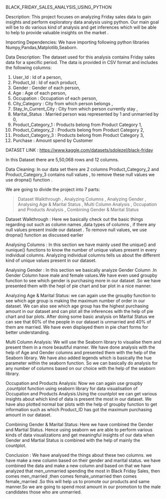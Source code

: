  BLACK_FRIDAY_SALES_ANALYSIS_USING_PYTHON

Description:
This project focuses on analyzing Friday sales data to gain insights and perform exploratory data analysis using python.
Our main goal will be to do various kind of analysis and get inferences which will be able to help to provide valuable insights on the market .

Importing Dependencies:
We have importing following python libraries Numpy,Pandas,Matplotlib,Seaborn.

Data Description:
The dataset used for this analysis contains Friday sales data for a specific period. The data is provided in CSV format and includes the 
following columns:
 1) User_Id : Id of a person,
 2) Product_Id : Id of each product,
 3) Gender : Gender of each person,
 4) Age : Age of each person,
 5) Occupation : Occupation of each person,
 6) City_Category : City from which person belongs ,
 7) Stay_In_Current_City : City from which person currently stay ,
 8) Marital_Status : Married person was represented by 1 and unmarried by 0,
 9) Product_Category_1 : Products belong from Product Category 1,
 10) Product_Category_2 : Products belong from Product Category 2,
 11) Product_Category_3 : Products belong from Product Category 3,
 12) Purchase : Amount spend by Customer

 DATASET LINK : https://www.kaggle.com/datasets/sdolezel/black-friday    

In this Dataset there are 5,50,068 rows and 12 columns.
 
Data Cleaning:
In our data set there are 2 columns  Product_Category_2 and Product_Category_3 contains null values , to remove these null values we use dropna() 
function .

We are going to divide the project into 7 parts:

> Dataset Walkthrough ,
> Analyzing Columns ,
> Analyzing Gender ,
> Analysing Age & Marital Status ,
> Multi Column Analysis ,
> Occupation and Products Analysis ,
> Combining Gender & Marital Status

Dataset Walkthrough : 
Here we basically check out the basic things regarding out such as column names ,data types of columns , if there any null values present inside 
our dataset . To remove null values,  we use dropna() function as discussed earlier

Analysing Columns : 
In this section we have mainly used the unique() and nunique() functions to know the number of unique values present in every individual columns.
Analyzing individual columns tells us about the different kind of unique values present in our dataset.

Analysing Gender : 
In this section we basically analyze Gender Column .In Gender Column have male and female values.We have even used  groupby function to see which 
gender is purchasing more in our dataset .So we have presented them with the hepl of pie chart and bar plot in a nice manner.

Analyzing Age & Marital Status:
we can again use the groupby function to see which age group is making the maximum number of order in our dataset. We can also see which age group 
has the highest purchasing amount in our dataset and can plot all the inferences with the help of pie chart and bar plots. After doing some basic 
analysis on Marital Status we can see that 60% of the people in our dataset is unmarried and 40% of them are married. We have even displayed them 
in pie chart forms for better understanding.
 
Multi Column Analysis:
We will use the Seaborn library to visualise them and present them in a more beautiful manner. We have done analysis with the help of Age and Gender
columns and presented them with the help of the Seaborn library. We have also added legends which is basically the hue parameter within the seaborn 
function. So we can basically do analysis for any number of columns based on our choice with the help of the seaborn library.

Occupation and Products Analysis:
Now we can again use groupby ,countplot function  using seaborn library  for data visualisation of Occupation and Products Analysis.Using the 
countplot we can get various insights about which kind of data is present the most in our dataset. We have also plotted normal bar plots
with the help of groupby function to get information such as which Product_ID has got the maximum purchasing amount in our dataset.

Combining Gender & Marital Status:
 Here we have combined the Gender and Martial Status. Hence using seaborn we are able to perform various kinds of data visualizations
 and get meaningful insights of our data when Gender and Martial Status is combined with the help of mainly the countplot.
 
 Conclusion :
 We have analysed the things about these two columns. we have make a new column based on their gender and marital status. we have combined the data
 and make a new column and based on that we have analyzed that men_unmarried spending the most in Black Friday Sales, then comes men_married ,then 
 comes female_unmarried then comes female_married .So this will help us to promote our products and same manner.So we are going to spend most amount
 in our promotion to the male candidates those who are unmarried.
 
